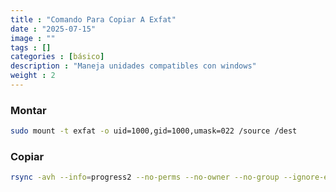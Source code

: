 ```yaml
---
title : "Comando Para Copiar A Exfat"
date : "2025-07-15"
image : ""
tags : []
categories : [básico]
description : "Maneja unidades compatibles con windows"
weight : 2
---
```




### Montar
```sh
sudo mount -t exfat -o uid=1000,gid=1000,umask=022 /source /dest
```
### Copiar
```sh
rsync -avh --info=progress2 --no-perms --no-owner --no-group --ignore-existing --exclude='temp/*' /mnt/dietpi_userdata/NFS/2TB/moode/ /mnt/500GB/Musica/
